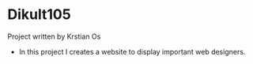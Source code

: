 # Dikult105
Project written by Krstian Os

- In this project I creates a website to display important web designers.
